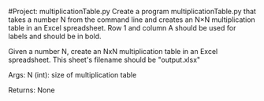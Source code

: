 #Project: multiplicationTable.py
Create a program multiplicationTable.py that takes a number N from the command line and creates an N×N multiplication table in an Excel spreadsheet.
Row 1 and column A should be used for labels and should be in bold.

Given a number N, create an NxN multiplication table in an
  Excel spreadsheet. This sheet's filename should be "output.xlsx"

  Args:
    N (int): size of multiplication table

  Returns:
    None
